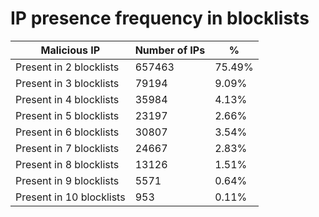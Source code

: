 # IP presence frequency in blocklists
| Malicious IP | Number of IPs | % |
|----|----|----|
| Present in 2 blocklists | 657463 | 75.49% |
| Present in 3 blocklists | 79194 | 9.09% |
| Present in 4 blocklists | 35984 | 4.13% |
| Present in 5 blocklists | 23197 | 2.66% |
| Present in 6 blocklists | 30807 | 3.54% |
| Present in 7 blocklists | 24667 | 2.83% |
| Present in 8 blocklists | 13126 | 1.51% |
| Present in 9 blocklists | 5571 | 0.64% |
| Present in 10 blocklists | 953 | 0.11% |
